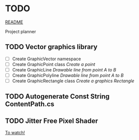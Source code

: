 # TODO

[README](./README.md)

Project planner

## TODO Vector graphics library

- [ ] Create GraphicVector namespace
- [ ] Create GraphicPoint class _Create a point_
- [ ] Create GraphicLine _Drawable line from point A to B_
- [ ] Create GraphicPolyline _Drawable line from point A to B_
- [ ] Create GraphicRectangle class _Create a graphics Rectangle_

## TODO Autogenerate Const String ContentPath.cs

## TODO Jitter Free Pixel Shader

[To watch!](https://www.youtube.com/watch?v=bfhKKSeHCKI)
